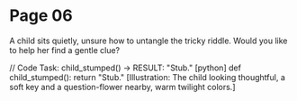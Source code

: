 # Page 06

A child sits quietly, unsure how to untangle the tricky riddle.
Would you like to help her find a gentle clue?

// Code Task: child_stumped() → RESULT: "Stub."
[python]
def child_stumped():
    return "Stub."
[Illustration: The child looking thoughtful, a soft key and a question-flower nearby, warm twilight colors.]
